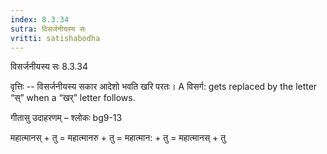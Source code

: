 ```yaml
---
index: 8.3.34
sutra: विसर्जनीयस्य सः
vritti: satishabodha
---
```



 विसर्जनीयस्य सः 8.3.34 


वृत्तिः -- विसर्जनीयस्य सकार आदेशो भवति खरि परतः। A विसर्ग: gets replaced by the letter “स्” when a “खर्” letter follows. 


गीतासु उदाहरणम् – श्लोकः bg9-13 


महात्मानस् + तु = महात्मानरु + तु = महात्मान: + तु = महात्मानस् + तु 


